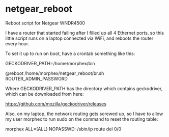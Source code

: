 # netgear_reboot
Reboot script for Netgear WNDR4500

I have a router that started failing after I filled up all 4 Ethernet ports, so this little script runs on a laptop connected via WiFi, and reboots the router every hour.

To set it up to run on boot, have a crontab something like this:

GECKODRIVER_PATH=/home/morphex/bin

@reboot /home/morphex/netgear_reboot/br.sh ROUTER_ADMIN_PASSWORD

Where GECKODRIVER_PATH has the directory which contains geckodriver, which can be downloaded from here:

https://github.com/mozilla/geckodriver/releases

Also, on my laptop, the network routing gets screwed up, so I have to allow my user morphex to run sudo on the command to reset the routing table:

morphex ALL=(ALL) NOPASSWD: /sbin/ip route del 0/0
